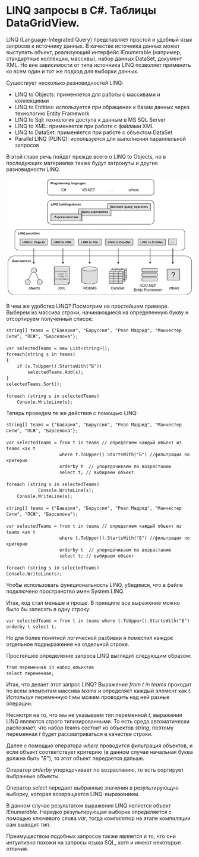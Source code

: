 # LINQ запросы в C#. Таблицы DataGridView.
      
LINQ (Language-Integrated Query) представляет простой и удобный язык запросов к источнику данных. В качестве источника данных может выступать объект, реализующий интерфейс IEnumerable (например, стандартные коллекции, массивы), набор данных DataSet, документ XML. Но вне зависимости от типа источника LINQ позволяет применить ко всем один и тот же подход для выборки данных.

Существует несколько разновидностей LINQ:
* LINQ to Objects: применяется для работы с массивами и коллекциями
* LINQ to Entities: используется при обращении к базам данных через технологию Entity Framework
* LINQ to Sql: технология доступа к данным в MS SQL Server
* LINQ to XML: применяется при работе с файлами XML
* LINQ to DataSet: применяется при работе с объектом DataSet
* Parallel LINQ (PLINQ): используется для выполнения параллельной запросов

В этой главе речь пойдет прежде всего о LINQ to Objects, но в последующих материалах также будут затронуты и другие разновидности LINQ.

![img](pic/doc1.png)

В чем же удобство LINQ? Посмотрим на простейшем примере. Выберем из массива строки, начинающиеся на определенную букву и отсортируем полученный список:

    string[] teams = {"Бавария", "Боруссия", "Реал Мадрид", "Манчестер Сити", "ПСЖ", "Барселона"};
    
    var selectedTeams = new List<string>();
    foreach(string s in teams)
    {
        if (s.ToUpper().StartsWith("Б"))
            selectedTeams.Add(s);
    }
    selectedTeams.Sort();
    
    foreach (string s in selectedTeams)
        Console.WriteLine(s);

Теперь проведем те же действия с помощью LINQ:

    string[] teams = {"Бавария", "Боруссия", "Реал Мадрид", "Манчестер Сити", "ПСЖ", "Барселона"};
    
    var selectedTeams = from t in teams // определяем каждый объект из teams как t
                        where t.ToUpper().StartsWith("Б") //фильтрация по критерию
                        orderby t  // упорядочиваем по возрастанию
                        select t; // выбираем объект
    
    foreach (string s in selectedTeams)
                Console.WriteLine(s);
        Console.WriteLine(s);

    string[] teams = {"Бавария", "Боруссия", "Реал Мадрид", "Манчестер Сити", "ПСЖ", "Барселона"};
    
    var selectedTeams = from t in teams // определяем каждый объект из teams как t
                        where t.ToUpper().StartsWith("Б") //фильтрация по критерию
                        orderby t  // упорядочиваем по возрастанию
                        select t; // выбираем объект
    
    foreach (string s in selectedTeams)
    Console.WriteLine(s);
Чтобы использовать функциональность LINQ, убедимся, что в файле подключено пространство имен System.LINQ.

Итак, код стал меньше и проще. В принципе все выражение можно было бы записать в одну строку: 

    var selectedTeams = from t in teams where t.ToUpper().StartsWith("Б") orderby t select t. 

Но для более понятной логической разбивки я поместил каждое отдельное подвыражение на отдельной строке.

Простейшее определение запроса LINQ выглядит следующим образом:

    from переменная in набор_объектов
    select переменная;

Итак, что делает этот запрос LINQ? Выражение *from t in teams* проходит по всем элементам массива *teams* и определяет каждый элемент как *t*. Используя переменную *t* мы можем проводить над ней разные операции.

Несмотря на то, что мы не указываем тип переменной *t*, выражения LINQ являются строго типизированными. То есть среда автоматически распознает, что набор teams состоит из объектов *string*, поэтому переменная *t* будет рассматриваться в качестве строки.

Далее с помощью оператора *where* проводится фильтрация объектов, и если объект соответствует критерию (в данном случае начальная буква должна быть "*Б*"), то этот объект передается дальше.

Оператор *orderby* упорядочивает по возрастанию, то есть сортирует выбранные объекты.

Оператор *select* передает выбранные значения в результирующую выборку, которая возвращается LINQ-выражением.

В данном случае результатом выражения LINQ является объект *IEnumerable<T>*. Нередко результирующая выборка определяется с помощью ключевого слова *var*, тогда компилятор на этапе компиляции сам выводит тип.

Преимуществом подобных запросов также является и то, что они интуитивно похожи на запросы языка SQL, хотя и имеют некоторые отличия.

